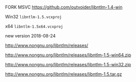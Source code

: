 FORK MSVC https://github.com/outvoider/libntlm-1.4-win


Win32 `libntlm-1.5.vcxproj`

x64 `libntlm-1.5x64.vcxproj`


new version 2018-08-24

http://www.nongnu.org/libntlm/releases/


http://www.nongnu.org/libntlm/releases/libntlm-1.5-win64.zip

http://www.nongnu.org/libntlm/releases/libntlm-1.5-win32.zip

http://www.nongnu.org/libntlm/releases/libntlm-1.5.tar.gz
